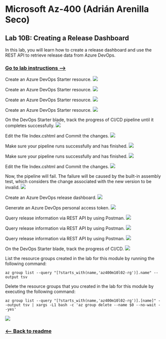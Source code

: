 # Microsoft Az-400 (Adrián Arenilla Seco)

## Lab 10B: Creating a Release Dashboard
In this lab, you will learn how to create a release dashboard and use the REST API to retrieve release data from Azure DevOps.

### [Go to lab instructions -->](AZ400_M10_Creating_a_Release_Dashboard.md)


Create an Azure DevOps Starter resource.
![](Evidences/Image1.png)


Create an Azure DevOps Starter resource.
![](Evidences/Image2.png)


Create an Azure DevOps Starter resource.
![](Evidences/Image3.png)


Create an Azure DevOps Starter resource.
![](Evidences/Image4.png)


On the DevOps Starter blade, track the progress of CI/CD pipeline until it completes successfully.
![](Evidences/Image5.png)


Edit the file Index.cshtml and Commit the changes.
![](Evidences/Image6.png)


Make sure your pipeline runs successfully and has finished.
![](Evidences/Image7.png)


Make sure your pipeline runs successfully and has finished.
![](Evidences/Image8.png)


Edit the file Index.cshtml and Commit the changes.
![](Evidences/Image9.png)


Now, the pipeline will fail. The failure will be caused by the built-in assembly test, which considers the change associated with the new version to be invalid.
![](Evidences/Image10.png)


Create an Azure DevOps release dashboard.
![](Evidences/Image11.png)


Generate an Azure DevOps personal access token.
![](Evidences/Image12.png)


Query release information via REST API by using Postman.
![](Evidences/Image13.png)


Query release information via REST API by using Postman.
![](Evidences/Image14.png)


Query release information via REST API by using Postman.
![](Evidences/Image15.png)


On the DevOps Starter blade, track the progress of CI/CD.
![](Evidences/Image16.png)


List the resource groups created in the lab for this module by running the following command:
```
az group list --query "[?starts_with(name,'az400m10l02-rg')].name" --output tsv
```

Delete the resource groups that you created in the lab for this module by executing the following command:
```
az group list --query "[?starts_with(name,'az400m10l02-rg')].[name]" --output tsv | xargs -L1 bash -c 'az group delete --name $0 --no-wait --yes'
```
![](Evidences/Image17.png)


### [<-- Back to readme](../README.md)

